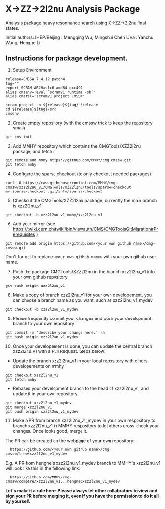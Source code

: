 X->ZZ->2l2nu Analysis Package
===============================

  Analysis package heavy resonnance search using X->ZZ->2l2nu final states.
 
  Initial authors:
     IHEP/Beijing : Mengqing Wu, Mingshui Chen
     UVa          : Yanchu Wang, Hengne Li

Instructions for package development.
---------------------------------

1. Setup Environment

```
release=CMSSW_7_4_12_patch4
tag=""
export SCRAM_ARCH=slc6_amd64_gcc491
alias cmsenv='eval `scramv1 runtime -sh`'
alias cmsrel='scramv1 project CMSSW'

scram project -n ${release}${tag} $release
cd ${release}${tag}/src
cmsenv
```

2. Create empty repository (with the cmssw trick to keep the repository small)

```
git cms-init
```

3. Add MMHY repository which contains the CMGTools/XZZ2l2nu package, and fetch it

```
git remote add mmhy https://github.com/MMHY/cmg-cmssw.git
git fetch mmhy
```

4. Configure the sparse checkout (to only checkout needed packages)

```
curl -O https://raw.githubusercontent.com/MMHY/cmg-cmssw/xzz2l2nu_v1/CMGTools/XZZ2l2nu/tools/sparse-checkout
mv sparse-checkout .git/info/sparse-checkout
```

5. Checkout the CMGTools/XZZ2l2nu package, currently the main branch is xzz2l2nu_v1

```
git checkout -b xzz2l2nu_v1 mmhy/xzz2l2nu_v1
```

6. Add your mirror (see https://twiki.cern.ch/twiki/bin/viewauth/CMS/CMGToolsGitMigration#Prerequisites )

```
git remote add origin https://github.com/<your own github name>/cmg-cmssw.git
```
  Don't for get to replace ```<your own github name>``` with your own github user name.


7. Push the package CMGTools/XZZ2l2nu in the branch xzz2l2nu_v1 into your own github repository

```
git push origin xzz2l2nu_v1
```

8. Make a copy of branch xzz2l2nu_v1 for your own developement, you can choose a branch name as you want, such as xzz2l2nu_v1_mydev

```
git checkout -b xzz2l2nu_v1_mydev
```

9. Please frequently commit your changes and push your development branch to your own repository

```
git commit -m 'describe your change here.' -a
git push origin xzz2l2nu_v1_mydev
```


10. Once your developement is done, you can update the central branch xzz2l2nu_v1 with a Pull Request. Steps below:

* Update the branch xzz2l2nu_v1 in your local repository with others developements on mmhy
```
git checkout xzz2l2nu_v1
git fetch mmhy 
```

* Rebased your development branch to the head of xzz2l2nu_v1, and update it in your own repository
```
git checkout xzz2l2nu_v1_mydev
git merge xzz2l2nu_v1
git push origin xzz2l2nu_v1_mydev
```

11. Make a PR from branch xzz2l2nu_v1_mydev in your own respository to branch xzz2l2nu_v1 in MMHY respository to let others cross-check your changes. Once looks good, merge it.

  The PR can be created on the webpage of your own repository:

      https://github.com/<your own github name>/cmg-cmssw/tree/xzz2l2nu_v1_mydev

  E.g. A PR from hengne's xzz2l2nu_v1_mydev branch to MMHY's xzz2l2nu_v1 will look like this in the following link:

      https://github.com/MMHY/cmg-cmssw/compare/xzz2l2nu_v1...hengne:xzz2l2nu_v1_mydev  

  **Let's make it a rule here: Please always let other collabrators to view and sign your PR before merging it, even if you have the permission to do it all by yourself.**
  

